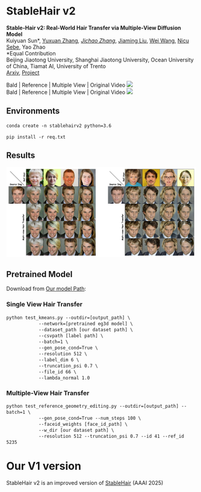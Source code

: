 # StableHair v2
**Stable-Hair v2: Real-World Hair Transfer via Multiple-View Diffusion Model**  
Kuiyuan Sun*, [Yuxuan Zhang](https://xiaojiu-z.github.io/YuxuanZhang.github.io/)*, [Jichao Zhang](https://zhangqianhui.github.io/)*, [Jiaming Liu](https://scholar.google.com/citations?user=SmL7oMQAAAAJ&hl=en), 
 [Wei Wang](https://weiwangtrento.github.io/), [Nicu Sebe](http://disi.unitn.it/~sebe/), Yao Zhao<br>
*Equal Contribution <br>
Beijing Jiaotong University, Shanghai Jiaotong University, Ocean University of China, Tiamat AI, University of Trento <br>
[Arxiv](https://ttgnerf.github.io/TT-GNeRF/), [Project](https://ttgnerf.github.io/TT-GNeRF/)<br>


Bald     |  Reference | Multiple View | Original Video
![](./imgs/multiview1.gif)  
Bald     |  Reference | Multiple View | Original Video
![](./imgs/multiview2.gif)

## Environments

```
conda create -n stablehairv2 python=3.6
```
```
pip install -r req.txt
```

## Results

<img src="./imgs/teaser.jpg" width="800"> 

## Pretrained Model

Download from [Our model Path](https://drive.google.com/file/d/18pHM_MSp7CJ78SyXlVhRXXdLY7ivujGh/view?usp=drive_link):


### Single View Hair Transfer

```
python test_kmeans.py --outdir=[output_path] \
            --network=[pretrained eg3d model] \
            --dataset_path [our dataset path] \
            --csvpath [label path] \
            --batch=1 \
            --gen_pose_cond=True \
            --resolution 512 \
            --label_dim 6 \
            --truncation_psi 0.7 \
            --file_id 66 \
            --lambda_normal 1.0
```

### Multiple-View Hair Transfer

```
python test_reference_geometry_editing.py --outdir=[output_path] --batch=1 \
            --gen_pose_cond=True --num_steps 100 \
            --faceid_weights [face_id_path] \
            --w_dir [our dataset path] \
            --resolution 512 --truncation_psi 0.7 --id 41 --ref_id 5235
```


# Our V1 version

StableHair v2 is an improved version of [StableHair](https://github.com/Xiaojiu-z/Stable-Hair) (AAAI 2025)